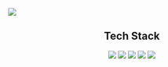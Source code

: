 <img src="https://capsule-render.vercel.app/api?type=wave&color=auto&height=300&section=header&text=HyeonIl%20Lee&fontSize=90" />


<h2 align="center">Tech Stack</h2> 
<p align="center">
  <img src="https://img.shields.io/badge/HTML5-E34F26?style=flat-square&logo=HTML5&logoColor=white"/>
  <img src="https://img.shields.io/badge/CSS3-33FF00?style=flat-square&logo=CSS3&logoColor=white"/>
  <img src="https://img.shields.io/badge/JavaScript-CC3300?style=flat-square&logo=JavaScript&logoColor=white"/>
  <img src="https://img.shields.io/badge/Python-3766AB?style=flat-square&logo=Python&logoColor=white"/>
  <img src="https://img.shields.io/badge/Java-FFCC00?style=flat-square&logo=Java&logoColor=white"/>
</p>

